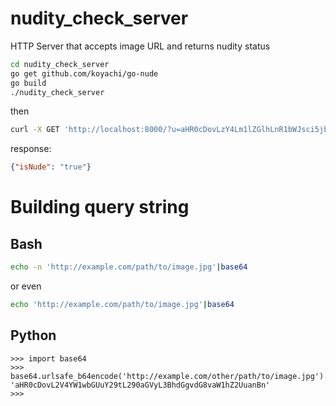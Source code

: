 # nudity_check_server
HTTP Server that accepts image URL and returns nudity status

```bash
cd nudity_check_server
go get github.com/koyachi/go-nude
go build
./nudity_check_server
```

then

```bash
curl -X GET 'http://localhost:8000/?u=aHR0cDovLzY4Lm1lZGlhLnR1bWJsci5jb20vN2VlNThiOTM2MGU1YzA0MTIxOTQ4ODJiOWI0ZDNmOTYvdHVtYmxyX251bnNxMUljck0xdTI2eDJvbzFfMTI4MC5qcGc='
```

response:

```json
{"isNude": "true"}
```

# Building query string

## Bash

```bash
echo -n 'http://example.com/path/to/image.jpg'|base64
```

or even

```bash
echo 'http://example.com/path/to/image.jpg'|base64
```

## Python

```
>>> import base64
>>> base64.urlsafe_b64encode('http://example.com/other/path/to/image.jpg')
'aHR0cDovL2V4YW1wbGUuY29tL290aGVyL3BhdGgvdG8vaW1hZ2UuanBn'
>>>
```

